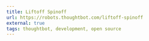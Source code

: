 ```yaml
---
title: Liftoff Spinoff
url: https://robots.thoughtbot.com/liftoff-spinoff
external: true
tags: thoughtbot, development, open source
---
```

